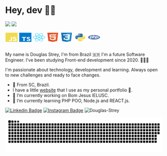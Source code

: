 # Hey, dev 👋🏼

<div>
  <a href="https://github.com/Douglas-Strey"></a>
  <img height="180em" src="https://github-readme-stats.vercel.app/api?username=Douglas-Strey&show_icons=true&theme=dracula&include_all_commits=true&count_private=true"/>
  <img height="180em" src="https://github-readme-stats.vercel.app/api/top-langs/?username=Douglas-Strey&layout=compact&langs_count=7&theme=dracula"/>
</div>

<div style="display: inline_block"><br>
  <img align="center" alt="Douglas-Js" height="30" width="40" src="https://raw.githubusercontent.com/devicons/devicon/master/icons/javascript/javascript-plain.svg">
  <img align="center" alt="Douglas-Ts" height="30" width="40" src="https://raw.githubusercontent.com/devicons/devicon/master/icons/typescript/typescript-plain.svg">
  <img align="center" alt="Douglas-React" height="30" width="40" src="https://raw.githubusercontent.com/devicons/devicon/master/icons/react/react-original.svg">
  <img align="center" alt="Douglas-HTML" height="30" width="40" src="https://raw.githubusercontent.com/devicons/devicon/master/icons/html5/html5-original.svg">
  <img align="center" alt="Douglas-CSS" height="30" width="40" src="https://raw.githubusercontent.com/devicons/devicon/master/icons/css3/css3-original.svg">
  <img align="center" alt="Douglas-Python" height="30" width="40" src="https://raw.githubusercontent.com/devicons/devicon/master/icons/python/python-original.svg">
  <img align="center" alt="Douglas-PHP" height="30" width="40" src="https://raw.githubusercontent.com/devicons/devicon/master/icons/php/php-plain.svg">
</div>
<br/>

My name is Douglas Strey, I'm from Brazil 🇧🇷 I'm a future Software Engineer.
I've been studying Front-end development since 2020. 👨🏼‍💻

I'm passionate about technology, development and learning. Always open to new challenges and ready to face changes.

- 📍 From SC, Brazil.
- I have a little [website](https://douglastrey.com/) that I use as my personal portfolio 🤠.
- 🔭 I’m currently working on Bom Jesus IELUSC.
- 🌱 I’m currently learning PHP POO, Node.js and REACT.js.

[![Linkedin Badge](https://img.shields.io/badge/-Douglas%20Strey-4575cc?style=flat-square&logo=Linkedin&logoColor=white&link=https://www.linkedin.com/in/douglas-strey/)](https://www.linkedin.com/in/douglas-strey/)
[![Instagram Badge](https://img.shields.io/badge/-Instagram-yellow?style=flat-square&logo=Instagram&logoColor=white&link=https://instagram.com/douglas_strey)](https://instagram.com/douglas_strey)
<img src="https://komarev.com/ghpvc/?username=Douglas-Strey&color=green" alt="Douglas-Strey" />

![Snake animation](https://github.com/Douglas-Strey/Douglas-Strey/blob/output/github-contribution-grid-snake.svg)
